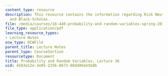 ```yaml
---
content_type: resource
description: This resource contains the information regarding Risk Neutral Probability
  and Black-Scholes.
file: /media/courses/18-440-probability-and-random-variables-spring-2014/4583e12e3e052256867388dd86eb5b8b_MIT18_440S14_Lecture36.pdf
file_type: application/pdf
learning_resource_types:
- Lecture Notes
ocw_type: OCWFile
parent_title: Lecture Notes
parent_type: CourseSection
resourcetype: Document
title: Probability and Random Variables, Lecture 36
uid: 4583e12e-3e05-2256-8673-88dd86eb5b8b
---
```

